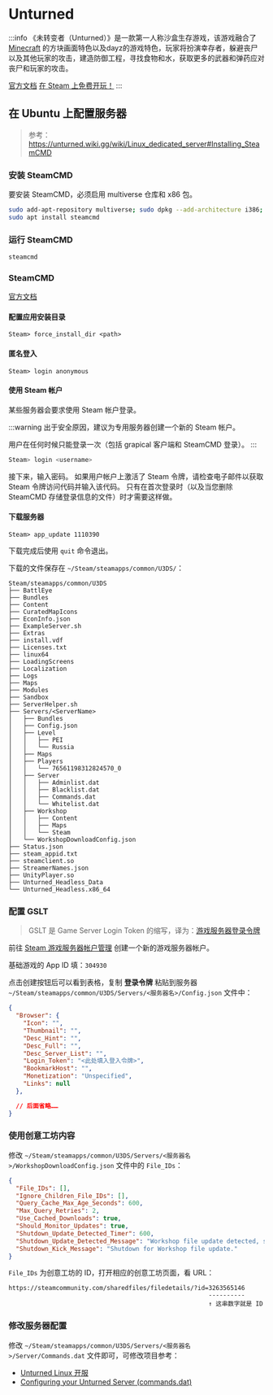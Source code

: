 # Unturned

:::info
《未转变者（Unturned）》是一款第一人称沙盒生存游戏，该游戏融合了 [Minecraft](../Minecraft/README.md) 的方块画面特色以及dayz的游戏特色，玩家将扮演幸存者，躲避丧尸以及其他玩家的攻击，建造防御工程，寻找食物和水，获取更多的武器和弹药应对丧尸和玩家的攻击。

[官方文档](https://docs.smartlydressedgames.com/en/stable/)
[在 Steam 上免费开玩！](https://store.steampowered.com/app/304930/Unturned/)
:::

## 在 Ubuntu 上配置服务器

> 参考： https://unturned.wiki.gg/wiki/Linux_dedicated_server#Installing_SteamCMD

### 安装 SteamCMD

要安装 SteamCMD，必须启用 multiverse 仓库和 x86 包。

```sh
sudo add-apt-repository multiverse; sudo dpkg --add-architecture i386; sudo apt update
sudo apt install steamcmd
```

### 运行 SteamCMD

```sh
steamcmd
```

### SteamCMD

[官方文档](https://developer.valvesoftware.com/wiki/SteamCMD#LinuxSteamCMD)

#### 配置应用安装目录

```text
Steam> force_install_dir <path>
```

#### 匿名登入

```text
Steam> login anonymous
```

#### 使用 Steam 帐户

某些服务器会要求使用 Steam 帐户登录。

:::warning
出于安全原因，建议为专用服务器创建一个新的 Steam 帐户。

用户在任何时候只能登录一次（包括 grapical 客户端和 SteamCMD 登录）。
:::

```sh
Steam> login <username>
```

接下来，输入密码。
如果用户帐户上激活了 Steam 令牌，请检查电子邮件以获取 Steam 令牌访问代码并输入该代码。
只有在首次登录时（以及当您删除 SteamCMD 存储登录信息的文件）时才需要这样做。

#### 下载服务器

```text
Steam> app_update 1110390
```

下载完成后使用 `quit` 命令退出。

下载的文件保存在 `~/Steam/steamapps/common/U3DS/`：

```text
Steam/steamapps/common/U3DS
├── BattlEye
├── Bundles
├── Content
├── CuratedMapIcons
├── EconInfo.json
├── ExampleServer.sh
├── Extras
├── install.vdf
├── Licenses.txt
├── linux64
├── LoadingScreens
├── Localization
├── Logs
├── Maps
├── Modules
├── Sandbox
├── ServerHelper.sh
├── Servers/<ServerName>
│   ├── Bundles
│   ├── Config.json
│   ├── Level
│   │   ├── PEI
│   │   └── Russia
│   ├── Maps
│   ├── Players
│   │   └── 76561198312824570_0
│   ├── Server
│   │   ├── Adminlist.dat
│   │   ├── Blacklist.dat
│   │   ├── Commands.dat
│   │   └── Whitelist.dat
│   ├── Workshop
│   │   ├── Content
│   │   ├── Maps
│   │   └── Steam
│   └── WorkshopDownloadConfig.json
├── Status.json
├── steam_appid.txt
├── steamclient.so
├── StreamerNames.json
├── UnityPlayer.so
├── Unturned_Headless_Data
└── Unturned_Headless.x86_64
```

### 配置 GSLT

> GSLT 是 Game Server Login Token 的缩写，译为：[游戏服务器登录令牌](https://docs.smartlydressedgames.com/en/stable/servers/game-server-login-tokens.html)

前往 [Steam 游戏服务器帐户管理](https://steamcommunity.com/dev/managegameservers) 创建一个新的游戏服务器帐户。

基础游戏的 App ID 填：`304930`

点击创建按钮后可以看到表格，复制 **登录令牌** 粘贴到服务器 `~/Steam/steamapps/common/U3DS/Servers/<服务器名>/Config.json` 文件中：

```json {8} title="~/Steam/steamapps/common/U3DS/Servers/<服务器名>/Config.json"
{
  "Browser": {
    "Icon": "",
    "Thumbnail": "",
    "Desc_Hint": "",
    "Desc_Full": "",
    "Desc_Server_List": "",
    "Login_Token": "<此处填入登入令牌>",
    "BookmarkHost": "",
    "Monetization": "Unspecified",
    "Links": null
  },

  // 后面省略……
}
```

### 使用创意工坊内容

修改 `~/Steam/steamapps/common/U3DS/Servers/<服务器名>/WorkshopDownloadConfig.json` 文件中的 `File_IDs`：

```json {2} title="~/Steam/steamapps/common/U3DS/Servers/<服务器名>/WorkshopDownloadConfig.json"
{
  "File_IDs": [],
  "Ignore_Children_File_IDs": [],
  "Query_Cache_Max_Age_Seconds": 600,
  "Max_Query_Retries": 2,
  "Use_Cached_Downloads": true,
  "Should_Monitor_Updates": true,
  "Shutdown_Update_Detected_Timer": 600,
  "Shutdown_Update_Detected_Message": "Workshop file update detected, shutdown in: {0}",
  "Shutdown_Kick_Message": "Shutdown for Workshop file update."
}
```

`File_IDs` 为创意工坊的 ID，打开相应的创意工坊页面，看 URL：

```text
https://steamcommunity.com/sharedfiles/filedetails/?id=3263565146
                                                       ----------
                                                       ↑ 这串数字就是 ID
```

### 修改服务器配置

修改 `~/Steam/steamapps/common/U3DS/Servers/<服务器名>/Server/Commands.dat` 文件即可，可修改项目参考：

- [Unturned Linux 开服](https://www.bilibili.com/read/cv11951379/)
- [Configuring your Unturned Server (commands.dat)](https://nodecraft.com/support/games/unturned/configuring-your-unturned-server-commands-dat#h-configuring-your-unturned-server-c7d0d)